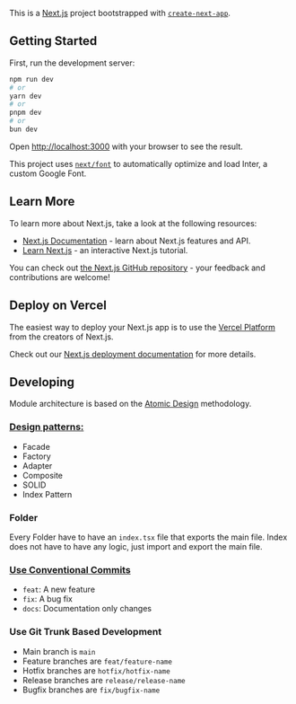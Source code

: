 This is a [Next.js](https://nextjs.org/) project bootstrapped with [`create-next-app`](https://github.com/vercel/next.js/tree/canary/packages/create-next-app).

## Getting Started

First, run the development server:

```bash
npm run dev
# or
yarn dev
# or
pnpm dev
# or
bun dev
```

Open [http://localhost:3000](http://localhost:3000) with your browser to see the result.

This project uses [`next/font`](https://nextjs.org/docs/basic-features/font-optimization) to automatically optimize and load Inter, a custom Google Font.

## Learn More

To learn more about Next.js, take a look at the following resources:

- [Next.js Documentation](https://nextjs.org/docs) - learn about Next.js features and API.
- [Learn Next.js](https://nextjs.org/learn) - an interactive Next.js tutorial.

You can check out [the Next.js GitHub repository](https://github.com/vercel/next.js/) - your feedback and contributions are welcome!

## Deploy on Vercel

The easiest way to deploy your Next.js app is to use the [Vercel Platform](https://vercel.com/new?utm_medium=default-template&filter=next.js&utm_source=create-next-app&utm_campaign=create-next-app-readme) from the creators of Next.js.

Check out our [Next.js deployment documentation](https://nextjs.org/docs/deployment) for more details.


## Developing

Module architecture is based on the [Atomic Design](https://bradfrost.com/blog/post/atomic-web-design/) methodology.


### [Design patterns:](https://refactoring.guru/design-patterns)
- Facade
- Factory
- Adapter
- Composite
- SOLID
- Index Pattern


### Folder
Every Folder have to have an `index.tsx` file that exports the main file. Index does not have to have any logic, just import and export the main file.


### [Use Conventional Commits](https://www.conventionalcommits.org/en/v1.0.0/)
- `feat`: A new feature
- `fix`: A bug fix
- `docs`: Documentation only changes

### Use Git Trunk Based Development
- Main branch is `main`
- Feature branches are `feat/feature-name`
- Hotfix branches are `hotfix/hotfix-name`
- Release branches are `release/release-name`
- Bugfix branches are `fix/bugfix-name`
